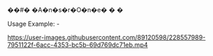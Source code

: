 ��#� �A�n�s�r�O�n�e�
�
�

Usage Example: -

https://user-images.githubusercontent.com/89120598/228557989-7951122f-6acc-4353-bc5b-69d769dc71eb.mp4

